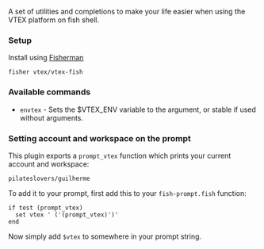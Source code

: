 A set of utilities and completions to make your life easier when using the VTEX platform on fish shell.

### Setup

Install using [Fisherman](http://fisherman.sh/)

`fisher vtex/vtex-fish`

### Available commands

- `envtex` - Sets the $VTEX_ENV variable to the argument, or stable if used without arguments.

### Setting account and workspace on the prompt

This plugin exports a `prompt_vtex` function which prints your current account and workspace:

`pilateslovers/guilherme`

To add it to your prompt, first add this to your `fish-prompt.fish` function:

```
if test (prompt_vtex)
  set vtex ' ('(prompt_vtex)')'
end
```

Now simply add `$vtex` to somewhere in your prompt string.
